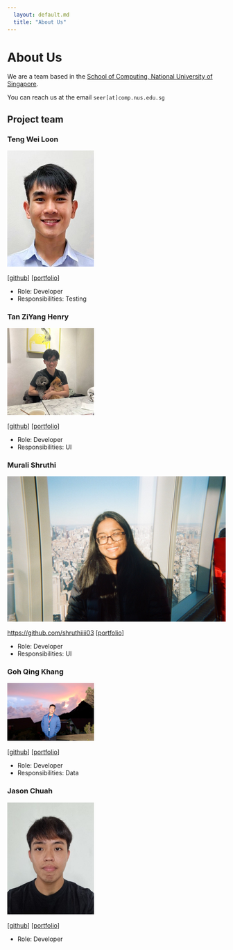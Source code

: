 ```yaml
---
  layout: default.md
  title: "About Us"
---
```


# About Us

We are a team based in the [School of Computing, National University of Singapore](http://www.comp.nus.edu.sg).

You can reach us at the email `seer[at]comp.nus.edu.sg`

## Project team

### Teng Wei Loon

<img src="images/bunnyhoppp.png" width="200px">

[[github](https://github.com/bunnyhoppp)]
[[portfolio](team/bunnyhoppp.md)]

* Role: Developer
* Responsibilities: Testing

### Tan ZiYang Henry

<img src="images/tanziyanghenry.png" width="200px">

[[github](http://github.com/tanziyanghenry)]
[[portfolio](team/tanziyanghenry.md)]

* Role: Developer
* Responsibilities: UI

### Murali Shruthi

![shruthiiii03.png](images%2Fshruthiiii03.png)

https://github.com/shruthiiii03
[[portfolio](team/shruthiiii03.md)]

* Role: Developer
* Responsibilities: UI

### Goh Qing Khang

<img src="images/gohqingkhang.png" width="200px">

[[github](http://github.com/gohqingkhang)] [[portfolio](team/gohqingkhang.md)]

* Role: Developer
* Responsibilities: Data

### Jason Chuah

<img src="images/jason-chuah.png" width="200px">

[[github](http://github.com/jason-chuah)]
[[portfolio](team/jason-chuah.md)]

* Role: Developer
